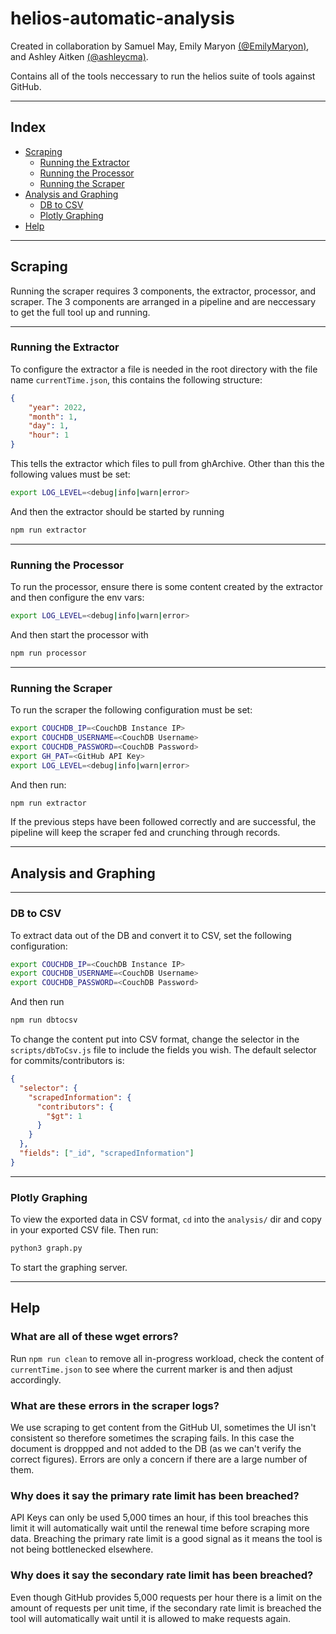 # helios-automatic-analysis

Created in collaboration by Samuel May, Emily Maryon [(@EmilyMaryon)](https://github.com/EmilyMaryon), and Ashley Aitken [(@ashleycma)](https://gitlab.com/ashleycma).

Contains all of the tools neccessary to run the helios suite of tools against GitHub.

---
## Index
 - [Scraping](#scraping)
   - [Running the Extractor](#running-the-extractor)
   - [Running the Processor](#running-the-processor)
   - [Running the Scraper](#running-the-scraper)
 - [Analysis and Graphing](#analysis-and-graphing)
   - [DB to CSV](#db-to-csv)
   - [Plotly Graphing](#plotly-graphing)
 - [Help](#help)

---
## Scraping

Running the scraper requires 3 components, the extractor, processor, and scraper. The 3 components are arranged in a pipeline and are neccessary to get the full tool up and running.

---
### Running the Extractor

To configure the extractor a file is needed in the root directory with the file name `currentTime.json`, this contains the following structure:

```JSON
{
    "year": 2022,
    "month": 1,
    "day": 1,
    "hour": 1
}
```

This tells the extractor which files to pull from ghArchive. Other than this the following values must be set:

```sh
export LOG_LEVEL=<debug|info|warn|error>
```

And then the extractor should be started by running

```sh
npm run extractor
```

---
### Running the Processor

To run the processor, ensure there is some content created by the extractor and then configure the env vars:

```sh
export LOG_LEVEL=<debug|info|warn|error>
```

And then start the processor with

```sh
npm run processor
```

---
### Running the Scraper

To run the scraper the following configuration must be set:

```sh
export COUCHDB_IP=<CouchDB Instance IP>
export COUCHDB_USERNAME=<CouchDB Username>
export COUCHDB_PASSWORD=<CouchDB Password>
export GH_PAT=<GitHub API Key>
export LOG_LEVEL=<debug|info|warn|error>
```

And then run:

```sh
npm run extractor
```

If the previous steps have been followed correctly and are successful, the pipeline will keep the scraper fed and crunching through records.

---
## Analysis and Graphing

---
### DB to CSV

To extract data out of the DB and convert it to CSV, set the following configuration:

```sh
export COUCHDB_IP=<CouchDB Instance IP>
export COUCHDB_USERNAME=<CouchDB Username>
export COUCHDB_PASSWORD=<CouchDB Password>
```

And then run 

```sh
npm run dbtocsv
```

To change the content put into CSV format, change the selector in the `scripts/dbToCsv.js` file to include the fields you wish. The default selector for commits/contributors is:

```JSON
{
  "selector": { 
    "scrapedInformation": { 
      "contributors": { 
        "$gt": 1 
      } 
    } 
  }, 
  "fields": ["_id", "scrapedInformation"]
}
```

---
### Plotly Graphing

To view the exported data in CSV format, `cd` into the `analysis/` dir and copy in your exported CSV file. Then run:

```sh
python3 graph.py
```

To start the graphing server.

---
## Help

### What are all of these wget errors?

Run `npm run clean` to remove all in-progress workload, check the content of `currentTime.json` to see where the current marker is and then adjust accordingly.

### What are these errors in the scraper logs?

We use scraping to get content from the GitHub UI, sometimes the UI isn't consistent so therefore sometimes the scraping fails. In this case the document is droppped and not added to the DB (as we can't verify the correct figures). Errors are only a concern if there are a large number of them.

### Why does it say the primary rate limit has been breached?

API Keys can only be used 5,000 times an hour, if this tool breaches this limit it will automatically wait until the renewal time before scraping more data. Breaching the primary rate limit is a good signal as it means the tool is not being bottlenecked elsewhere.

### Why does it say the secondary rate limit has been breached?

Even though GitHub provides 5,000 requests per hour there is a limit on the amount of requests per unit time, if the secondary rate limit is breached the tool will automatically wait until it is allowed to make requests again.

